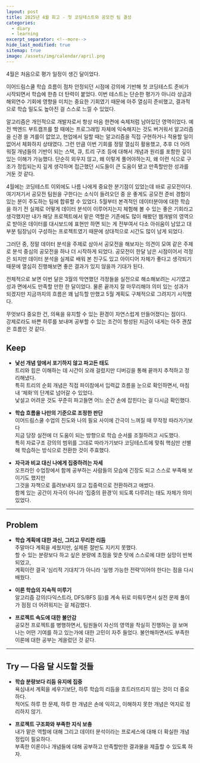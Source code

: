 ```yaml
---
layout: post
title: 2025년 4월 회고 - 첫 코딩테스트와 공모전 팀 결성
categories:
  - diary
  - learning
excerpt_separator: <!--more-->
hide_last_modified: true
sitemap: true
image: /assets/img/calendar/april.png 
---
```


4월은 처음으로 평가 일정이 생긴 달이었다. 

이어드림스쿨 학습 흐름이 점차 안정되던 시점에 강의에 기반해 첫 코딩테스트 준비가 시작되면서 학습에 한층 더 탄력이 붙었다. 이번 테스트는 단순한 평가가 아니라 상금과 해외연수 기회에 영향을 미치는 중요한 기회였기 때문에 아주 열심히 준비했고, 결과적으로 학습 밀도도 높아진 걸 스스로 느낄 수 있었다. 

<!--more-->

알고리즘은 개인적으로 개발자로서 항상 마음 한켠에 숙제처럼 남아있던 영역이었다. 예전 백엔드 부트캠프를 할 때에는 프로그래밍 자체에 익숙해지는 것도 버거워서 알고리즘을 신경 쓸 겨를이 없었고, 현업에서 일할 때는 알고리즘을 직접 구현하거나 적용할 일이 없어서 체화하지 상태였다. 그런 만큼 이번 기회를 정말 열심히 활용했고, 추후 더 어려워질 개념들의 기반이 되는 스택, 큐, 트리 구조 등에 대해서 개념과 원리를 포함한 깊이 있는 이해가 가능했다. 단순히 외우지 않고, 왜 이렇게 풀어야하는지, 왜 이런 식으로 구조가 정립되는지 깊게 생각하며 접근했던 시도들이 큰 도움이 됐고 만족할만한 성과를 거둔 것 같다.


4월에는 코딩테스트 이외에도 나름 나에게 중요한 분기점이 있었는데 바로 공모전이다. 여기저기서 공모전 팀원을 구한다는 소식이 들려오던 중 운 좋게도 공모전 준비 경험이 있는 분이 주도하는 팀에 합류할 수 있었다. 5월부터 본격적인 데이터분야에 대한 학습을 하기 전 실제로 어떻게 데이터 분석이 이루어지는지 체험해 볼 수 있는 좋은 기회라고 생각했지만 내가 해당 프로젝트에서 맡은 역할은 기존에도 많이 해봤던 웹개발의 영역으로 받아온 데이터를 대시보드에 표현만 하면 되는 게 전부여서 다소 아쉬움이 남았고 대부분 팀장님이 구성하는 프로젝트였기 때문에 상대적으로 시간도 많이 남게 되었다.

그러던 중, 정말 데이터 분석을 주제로 삼아서 공모전을 해보자는 의견이 모여 같은 주제로 분석 중심의 공모전을 하나 더 시작하게 되었다. 공모전이 한달 남은 시점이어서 걱정은 되지만 데이터 분석을 실제로 배워 본 친구도 있고 아이디어 자체가 좋다고 생각되기 때문에 열심히 진행해보면 좋은 결과가 있지 않을까 기대가 된다.

전체적으로 보면 이번 달은 3월의 막연했던 걱정들을 실전으로 해소해보려는 시기였고 성과 면에서도 만족할 만한 한 달이었다. 물론 끝까지 잘 마무리해야 의미 있는 성과가 되겠지만 지금까지의 흐름은 꽤 납득할 만했고 5월 계획도 구체적으로 그려지기 시작했다.

무엇보다 중요한 건, 의욕을 유지할 수 있는 환경이 자연스럽게 만들어졌다는 점이다.  
강제로라도 바쁜 하루를 보내며 공부할 수 있는 조건이 형성된 지금이 내게는 아주 괜찮은 흐름인 것 같다.

## Keep

- **낯선 개념 앞에서 포기하지 않고 파고든 태도**  
  트리와 힙은 이해하는 데 시간이 오래 걸렸지만 디버깅을 통해 끝까지 추적하고 정리해냈다.  
  특히 트리의 순회 개념은 직접 파이참에서 입력값 흐름을 눈으로 확인하면서, 마침내 ‘체화’의 단계로 넘어갈 수 있었다.  
  낯설고 어려운 것도 꾸준히 파고들면 어느 순간 손에 잡힌다는 걸 다시금 확인했다.

- **학습 흐름을 나만의 기준으로 조정한 판단**  
  이어드림스쿨 수업의 진도와 나의 필요 사이에 간극이 느껴질 때 무작정 따라가기보다  
  지금 당장 실전에 더 도움이 되는 방향으로 학습 순서를 조절하려고 시도했다.  
  특히 자료구조 강의의 범위를 그대로 따라가기보다 코딩테스트에 맞춰 핵심만 선별해 학습하는 방식으로 전환한 것이 주효했다.

- **자극과 비교 대신 나에게 집중하려는 자세**  
  오프라인 수업장에서 함께 공부하는 사람들의 모습에 긴장도 되고 스스로 부족해 보이기도 했지만  
  그것을 자책으로 흘려보내지 않고 집중력으로 전환하려고 애썼다.  
  함께 있는 공간이 자극이 아니라 ‘집중의 환경’이 되도록 다루려는 태도 자체가 의미 있었다.

---

## Problem 

- **학습 계획에 대한 과신, 그리고 무리한 리듬**  
  주말마다 계획을 세웠지만, 실제론 절반도 지키지 못했다.  
  할 수 있는 분량보다 하고 싶은 분량에 초점을 맞춘 탓에 스스로에 대한 실망이 반복되었고,  
  계획이란 결국 ‘심리적 기대치’가 아니라 ‘실행 가능한 전략’이어야 한다는 점을 다시 배웠다.

- **이론 학습의 지속적 미루기**  
  알고리즘 강의(다익스트라, DFS/BFS 등)를 계속 뒤로 미뤄두면서 실전 문제 풀이가 점점 더 어려워지는 걸 체감했다.  

- **프로젝트 속도에 대한 불안감**  
  공모전 프로젝트를 병행하면서, 팀원들이 자신의 영역을 착실히 진행하는 걸 보며 나는 어떤 기여를 하고 있는가에 대한 고민이 자주 들었다. 불안해하면서도 부족한 이론에 대한 공부는 게을렀던 것 같다.

---

## Try — 다음 달 시도할 것들

- **학습 분량보다 리듬 유지에 집중**  
  욕심내서 계획을 세우기보단, 하루 학습의 리듬을 흐트러뜨리지 않는 것이 더 중요하다.  
  적어도 하루 한 문제, 하루 한 개념은 손에 익히고, 이해하지 못한 개념은 억지로 정리하지 않기.

- **프로젝트 구조화와 부족한 지식 보충**  
  내가 맡은 역할에 대해 그리고 데이터 분석이라는 프로세스에 대해 더 확실한 개념 정립이 필요하다.<br>
  부족한 이론이나 개념들에 대해 공부하고 만족할만한 결과물을 제출할 수 있도록 하자.